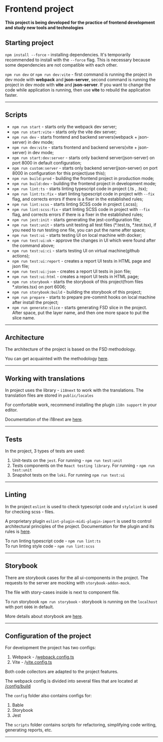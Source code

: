 # Frontend project 

**This project is being developed for the practice of frontend development and study new tools and technologies**

## Starting project

``npm install --force`` - installing dependencies. It's temporarily recommended to install with the `--force` flag. This is
necessary because some dependencies are not compatible with each other.  
  
``npm run dev`` or ``npm run dev:vite`` - first command is running the project in dev mode with **webpack** and **json-server**,
second command is running the project in dev mode with **vite** and **json-server**. If you want to change the code while application is running,
then use **vite** to rebuild the application faster. 

----

## Scripts

- ``npm run start`` - starts only the webpack dev server;
- ``npm run start:vite`` - starts only the vite dev server;
- ``npm run dev`` - starts frontend and backend servers(webpack + json-server) in dev mode;
- ``npm run dev:vite`` - starts frontend and backend servers(vite + json-server) in dev mode;
- ``npm run start:dev:server`` - starts only backend server(json-server) on port 8000 in default configuration;
- ``npm run custom:server`` - starts only backend server(json-server) on port 8000 in configuration for this project(use this); 
- ``npm run build:prod`` - building the frontend project in production mode;
- ``npm run build:dev`` - building the frontend project in development mode; 
- ``npm run lint:ts`` - starts linting typescript code in project (.ts , .tsx);
- ``npm run lint:ts:fix`` - start linting typescript code in project with ``--fix`` flag, and corrects errors
if there is a fixer in the established rules;
- ``npm run lint:scss`` - starts linting SCSS code in project (.scss);
- ``npm run lint:scss:fix`` - start linting SCSS code in project with ``--fix`` flag, and corrects errors
if there is a fixer in the established rules;
- ``npm run jest:init`` - starts generating the jest-configuration file;
- ``npm run test:unit`` - starts unit testing all test files (*.test.ts, *.test.tsx), if you need to run testing one
file, you can put the name after space;
- ``npm run test:ui`` - starts testing UI on local machine with docker;
- ``npm run test:ui:ok`` - approve the changes in UI which were found after the command above;
- ``npm run test:ui:ci`` - starts testing UI on virtual machine(github actions);
- ``npm run test:ui:report`` - creates a report UI tests in HTML page and json file;
- ``npm run test:ui:json`` - creates a report UI tests in json file;
- ``npm run test:ui:html`` - creates a report UI tests in HTML page;
- ``npm run storybook`` - starts the storybook of this project(from files *.stories.tsx) on port 6006;
- ``npm run storybook:build`` - building the storybook of this project;
- ``npm run prepare`` - starts to prepare pre-commit hooks on local machine after install the project; 
- ``npm run generate:slice`` - starts generating FSD slice in the project. After space, put the layer name, and then 
one more space to put the slice name.
----

## Architecture

The architecture of the project is based on the FSD methodology.  

You can get acquainted with the methodology [here](https://feature-sliced.design/).

----

## Working with translations

In project uses the library - `i18next` to work with the translations.
The translation files are stored in  `public/locales`   

For comfortable work, recommend installing the plugin `i18n support` in your editor. 

Documentation of the i18next are [here](https://www.i18next.com/).

----

## Tests

In the project, 3 types of tests are used:
1. Unit-tests on the `jest`. For running - `npm run test:unit`
2. Tests components on the `React testing library`. For running - `npm run test:unit`
3. Snapshot tests on the `loki`. For running `npm run test:ui`

---

## Linting

In the project `eslint` is used to check typescript code and 
`stylelint` is used for checking scss - files. 

A proprietary plugin `eslint-plugin-midi-plugin-import` is used to control architectural principles of the project.
Documentation for the plugin and its rules is [here](https://github.com/MiDimas/eslint-plugin-midi-frontend-import-plugin).

To run linting typescript code - `npm run lint:ts`  
To run linting style code - `npm run lint:scss`

----

## Storybook

There are storybook cases for the all ui-components in the project. 
The requests to the server are mocking with `storybook-addon-mock`.

The file with story-cases inside is next to component file.

To run storybook `npm run storybook` - storybook is running on the `localhost` 
with port `6006` in default.

More details about storybook are [here](https://storybook.js.org/docs/get-started).

----

## Configuration of the project

For development the project has two configs:
1. Webpack - /[webpack.config.ts](webpack.config.ts)
2. Vite - /[vite.config.ts](vite.config.ts)  

Both code collectors are adapted to the project features.

The webpack config is divided into several files that are located at [/config/build](config%2Fbuild)

The `config` folder also contains configs for:
1. Bable
2. Storybook
3. Jest

The `scripts` folder contains scripts for refactoring, simplifying code writing, 
generating reports, etc.

----